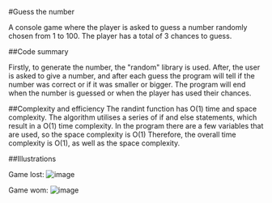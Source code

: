 #Guess the number

A console game where the player is asked to guess a number randomly chosen from 1 to 100. The player has a total of 3 chances to guess.

##Code summary

Firstly, to generate the number, the "random" library is used. After, the user is asked to give a number, and after each guess the program will tell if the number was correct or if it was smaller or bigger. The program will end when the number is guessed or when the player has used their chances.

##Complexity and efficiency
The randint function has O(1) time and space complexity.
The algorithm utilises a series of if and else statements, which result in a O(1) time complexity.
In the program there are a few variables that are used, so the space complexity is O(1)
Therefore, the overall time complexity is O(1), as well as the space complexity.

##Illustrations

Game lost:
![image]()

Game wom:
![image]()
